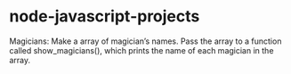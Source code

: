 # node-javascript-projects

Magicians: Make a array of magician’s names. Pass the array to a function called show_magicians(), which prints the name of each magician in the array.
